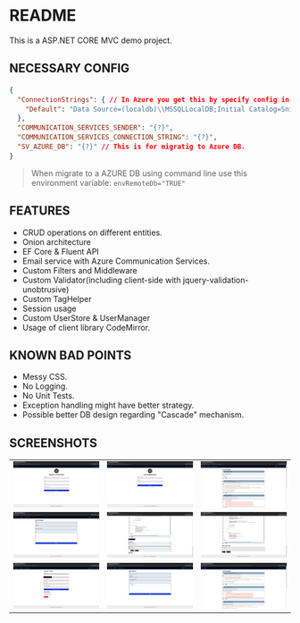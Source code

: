 ﻿# README

This is a ASP.NET CORE MVC demo project.

## NECESSARY CONFIG
```json
{
  "ConnectionStrings": { // In Azure you get this by specify config in AppService
    "Default": "Data Source=(localdb)\\MSSQLLocalDB;Initial Catalog=SnippetVaultDevv;Integrated Security=True;Connect Timeout=30;Encrypt=False;Trust Server Certificate=False;Application Intent=ReadWrite;Multi Subnet Failover=False"
  },
  "COMMUNICATION_SERVICES_SENDER": "{?}",
  "COMMUNICATION_SERVICES_CONNECTION_STRING": "{?}",
  "SV_AZURE_DB": "{?}" // This is for migratig to Azure DB.
}
```

> When migrate to a AZURE DB using command line use this environment variable: `envRemoteDb="TRUE"`

## FEATURES
* CRUD operations on different entities.
* Onion architecture
* EF Core & Fluent API
* Email service with Azure Communication Services.
* Custom Filters and Middleware
* Custom Validator(including client-side with  jquery-validation-unobtrusive)
* Custom TagHelper
* Session usage
* Custom UserStore & UserManager
* Usage of client library CodeMirror.

## KNOWN BAD POINTS
* Messy CSS.
* No Logging.
* No Unit Tests.
* Exception handling might have better strategy.
* Possible better DB design regarding "Cascade" mechanism.


## SCREENSHOTS
|  |  |  |
| --- | --- | --- |
| ![](screenshots/sv_1.png) | ![](screenshots/sv_2.png) | ![](screenshots/sv_3.png) |
| ![](screenshots/sv_4.png) | ![](screenshots/sv_5.png) | ![](screenshots/sv_6.png) |
| ![](screenshots/sv_7.png) | ![](screenshots/sv_8.png) | ![](screenshots/sv_9.png) |